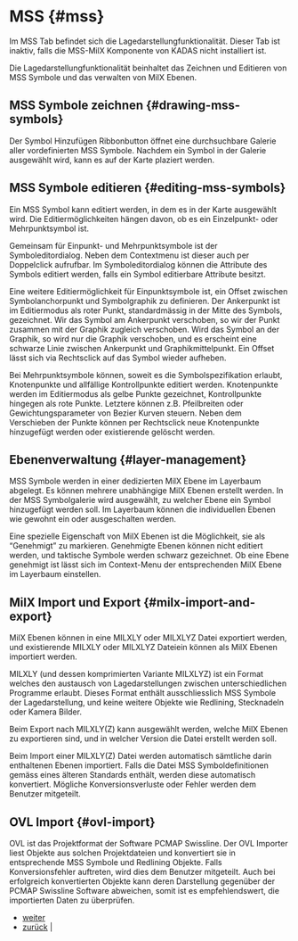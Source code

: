 # MSS {#mss}

Im MSS Tab befindet sich die Lagedarstellungfunktionalität. Dieser Tab ist inaktiv, falls die MSS-MilX Komponente von KADAS nicht installiert ist.

Die Lagedarstellungfunktionalität beinhaltet das Zeichnen und Editieren von MSS Symbole und das verwalten von MilX Ebenen.

## MSS Symbole zeichnen {#drawing-mss-symbols}

Der Symbol Hinzufügen Ribbonbutton öffnet eine durchsuchbare Galerie aller vordefinierten MSS Symbole. Nachdem ein Symbol in der Galerie ausgewählt wird, kann es auf der Karte plaziert werden.

## MSS Symbole editieren {#editing-mss-symbols}

Ein MSS Symbol kann editiert werden, in dem es in der Karte ausgewählt wird. Die Editiermöglichkeiten hängen davon, ob es ein Einzelpunkt- oder Mehrpunktsymbol ist.

Gemeinsam für Einpunkt- und Mehrpunktsymbole ist der Symboleditordialog. Neben dem Contextmenu ist dieser auch per Doppelclick aufrufbar. Im Symboleditordialog können die Attribute des Symbols editiert werden, falls ein Symbol editierbare Attribute besitzt.

Eine weitere Editiermöglichkeit für Einpunktsymbole ist, ein Offset zwischen Symbolanchorpunkt und Symbolgraphik zu definieren. Der Ankerpunkt ist im Editiermodus als roter Punkt, standardmässig in der Mitte des Symbols, gezeichnet. Wir das Symbol am Ankerpunkt verschoben, so wir der Punkt zusammen mit der Graphik zugleich verschoben. Wird das Symbol an der Graphik, so wird nur die Graphik verschoben, und es erscheint eine schwarze Linie zwischen Ankerpunkt und Graphikmittelpunkt. Ein Offset lässt sich via Rechtsclick auf das Symbol wieder aufheben.

Bei Mehrpunktsymbole können, soweit es die Symbolspezifikation erlaubt, Knotenpunkte und allfällige Kontrollpunkte editiert werden. Knotenpunkte werden im Editiermodus als gelbe Punkte gezeichnet, Kontrollpunkte hingegen als rote Punkte. Letztere können z.B. Pfeilbreiten oder Gewichtungsparameter von Bezier Kurven steuern. Neben dem Verschieben der Punkte können per Rechtsclick neue Knotenpunkte hinzugefügt werden oder existierende gelöscht werden.

## Ebenenverwaltung {#layer-management}

MSS Symbole werden in einer dedizierten MilX Ebene im Layerbaum abgelegt. Es können mehrere unabhängige MilX Ebenen erstellt werden. In der MSS Symbolgalerie wird ausgewählt, zu welcher Ebene ein Symbol hinzugefügt werden soll. Im Layerbaum können die individuellen Ebenen wie gewohnt ein oder ausgeschalten werden.

Eine spezielle Eigenschaft von MilX Ebenen ist die Möglichkeit, sie als “Genehmigt” zu markieren. Genehmigte Ebenen können nicht editiert werden, und taktische Symbole werden schwarz gezeichnet. Ob eine Ebene genehmigt ist lässt sich im Context-Menu der entsprechenden MilX Ebene im Layerbaum einstellen.

## MilX Import und Export {#milx-import-and-export}

MilX Ebenen können in eine MILXLY oder MILXLYZ Datei exportiert werden, und existierende MILXLY oder MILXLYZ Dateiein können als MilX Ebenen importiert werden.

MILXLY (und dessen komprimierten Variante MILXLYZ) ist ein Format welches den austausch von Lagedarstellungen zwischen unterschiedlichen Programme erlaubt. Dieses Format enthält ausschliesslich MSS Symbole der Lagedarstellung, und keine weitere Objekte wie Redlining, Stecknadeln oder Kamera Bilder.

Beim Export nach MILXLY(Z) kann ausgewählt werden, welche MilX Ebenen zu exportieren sind, und in welcher Version die Datei erstellt werden soll.

Beim Import einer MILXLY(Z) Datei werden automatisch sämtliche darin enthaltenen Ebenen importiert. Falls die Datei MSS Symboldefinitionen gemäss eines älteren Standards enthält, werden diese automatisch konvertiert. Mögliche Konversionsverluste oder Fehler werden dem Benutzer mitgeteilt.

## OVL Import {#ovl-import}

OVL ist das Projektformat der Software PCMAP Swissline. Der OVL Importer liest Objekte aus solchen Projektdateien und konvertiert sie in entsprechende MSS Symbole und Redlining Objekte. Falls Konversionsfehler auftreten, wird dies dem Benutzer mitgeteilt. Auch bei erfolgreich konvertierten Objekte kann deren Darstellung gegenüber der PCMAP Swissline Software abweichen, somit ist es empfehlendswert, die importierten Daten zu überprüfen.

-   [weiter](settings.html "Einstellungen")
-   [zurück](gps.html "GPS") |



